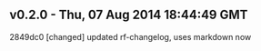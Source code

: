 v0.2.0 - Thu, 07 Aug 2014 18:44:49 GMT
--------------------------------------

2849dc0 [changed] updated rf-changelog, uses markdown now


